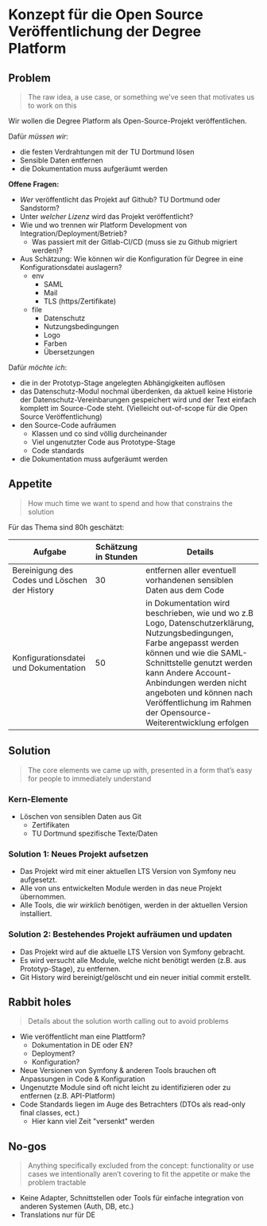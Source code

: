 # Konzept für die Open Source Veröffentlichung der Degree Platform

## Problem
> The raw idea, a use case, or something we’ve seen that motivates us to work on this

Wir wollen die Degree Platform als Open-Source-Projekt veröffentlichen.

Dafür *müssen wir*:
- die festen Verdrahtungen mit der TU Dortmund lösen
- Sensible Daten entfernen
- die Dokumentation muss aufgeräumt werden

**Offene Fragen:**
- *Wer* veröffentlicht das Projekt auf Github? TU Dortmund oder Sandstorm?
- Unter *welcher Lizenz* wird das Projekt veröffentlicht?
- Wie und wo trennen wir Platform Development von Integration/Deployment/Betrieb?
  - Was passiert mit der Gitlab-CI/CD (muss sie zu Github migriert werden)?
- Aus Schätzung: Wie können wir die Konfiguration für Degree in eine Konfigurationsdatei auslagern?
  - env
    - SAML
    - Mail
    - TLS (https/Zertifikate)
  - file
    - Datenschutz
    - Nutzungsbedingungen
    - Logo
    - Farben
    - Übersetzungen

Dafür *möchte ich*:
- die in der Prototyp-Stage angelegten Abhängigkeiten auflösen
- das Datenschutz-Modul nochmal überdenken, da aktuell keine Historie der Datenschutz-Vereinbarungen gespeichert wird
  und der Text einfach komplett im Source-Code steht. (Vielleicht out-of-scope für die Open Source Veröffentlichung)
- den Source-Code aufräumen
    - Klassen und co sind völlig durcheinander
    - Viel ungenutzter Code aus Prototype-Stage
    - Code standards
- die Dokumentation muss aufgeräumt werden

## Appetite
> How much time we want to spend and how that constrains the solution

Für das Thema sind 80h geschätzt:

| Aufgabe                                       | Schätzung in Stunden | Details                                                                                                                                                                                                                                                                                                                    |
|-----------------------------------------------|----------------------|----------------------------------------------------------------------------------------------------------------------------------------------------------------------------------------------------------------------------------------------------------------------------------------------------------------------------|
| Bereinigung des Codes und Löschen der History | 30                   | entfernen aller eventuell vorhandenen sensiblen Daten aus dem Code                                                                                                                                                                                                                                                         |
| Konfigurationsdatei und Dokumentation         | 50                   | in Dokumentation wird beschrieben, wie und wo z.B Logo, Datenschutzerklärung, Nutzungsbedingungen, Farbe angepasst werden können und wie die SAML-Schnittstelle genutzt werden kann Andere Account-Anbindungen werden nicht angeboten und können nach Veröffentlichung im Rahmen der Opensource-Weiterentwicklung erfolgen |

## Solution
> The core elements we came up with, presented in a form that’s easy for people to immediately understand

### Kern-Elemente
- Löschen von sensiblen Daten aus Git
  - Zertifikaten
  - TU Dortmund spezifische Texte/Daten

### Solution 1: Neues Projekt aufsetzen
- Das Projekt wird mit einer aktuellen LTS Version von Symfony neu aufgesetzt.
- Alle von uns entwickelten Module werden in das neue Projekt übernommen.
- Alle Tools, die wir *wirklich* benötigen, werden in der aktuellen Version installiert.

### Solution 2: Bestehendes Projekt aufräumen und updaten
- Das Projekt wird auf die aktuelle LTS Version von Symfony gebracht.
- Es wird versucht alle Module, welche nicht benötigt werden (z.B. aus Prototyp-Stage), zu entfernen.
- Git History wird bereinigt/gelöscht und ein neuer initial commit erstellt.

## Rabbit holes
> Details about the solution worth calling out to avoid problems

- Wie veröffentlicht man eine Plattform?
  - Dokumentation in DE oder EN?
  - Deployment?
  - Konfiguration?
- Neue Versionen von Symfony & anderen Tools brauchen oft Anpassungen in Code & Konfiguration 
- Ungenutzte Module sind oft nicht leicht zu identifizieren oder zu entfernen (z.B. API-Platform)
- Code Standards liegen im Auge des Betrachters (DTOs als read-only final classes, ect.)
  - Hier kann viel Zeit "versenkt" werden

## No-gos
> Anything specifically excluded from the concept: functionality or use cases we intentionally aren’t covering to fit
> the appetite or make the problem tractable

- Keine Adapter, Schnittstellen oder Tools für einfache integration von anderen Systemen (Auth, DB, etc.)
- Translations nur für DE
